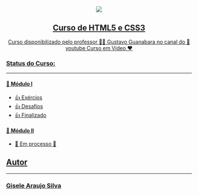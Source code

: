 <h1 align='center'><a href='https://www.youtube.com/watch?v=Ejkb_YpuHWs&list=PLHz_AreHm4dkZ9-atkcmcBaMZdmLHft8n'><img src='https://www.cursoemvideo.com/wp-content/uploads/2019/08/cursoemvideo-logo.png'></h1>
<h2 align='center'> Curso de HTML5 e CSS3</h2>
<p align='center'>Curso disponibilizado pelo professor 👨‍🏫 Gustavo Guanabara no canal do 🎥 youtube Curso em Vídeo ❤️</p>  

<h3>Status do Curso:</h3>
<hr>
<h4> 🎯 Módulo I</h4> 
<ul>  
  <li>👍 Exércios</li>
  <li>👍 Desafios</li>
  <li>👍 Finalizado</li>
</ul>
<h4> 🎯 Módulo II</h4> 
<ul>  
  <li>🚧 Em processo 🚧</li>
</ul>
<h2>Autor</h2>
<hr>
<h3><a href="https://www.linkedin.com/in/gisele-araujo-silva/">Gisele Araujo Silva</a></h3>
